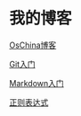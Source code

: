 我的博客
====
[OsChina博客](https://my.oschina.net/u/2406628/blog "OsChina博客")

[Git入门](/Git/Git%E4%BD%BF%E7%94%A8%E5%85%A5%E9%97%A8.md "Git入门笔记")

[Markdown入门](/Markdown/Markdown%E5%85%A5%E9%97%A8.md "Markdown入门")

[正则表达式](/other/正则表达式.md "正则表达式")
